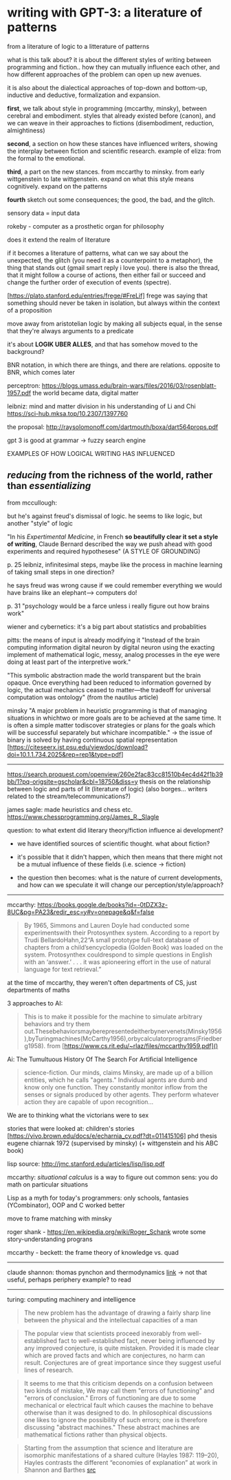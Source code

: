 # writing with GPT-3: a literature of patterns

from a literature of logic to a litterature of patterns

what is this talk about? it is about the different styles of writing between programming and fiction.. how they can mutually influence each other, and how different approaches of the problem can open up new avenues.

it is also about the dialectical approaches of top-down and bottom-up, inductive and deductive, formalization and expansion.

**first**, we talk about style in programming (mccarthy, minsky), between cerebral and embodiment. styles that already existed before (canon), and we can weave in their approaches to fictions (disembodiment, reduction, almightiness)

**second**, a section on how these stances have influenced writers, showing the interplay between fiction and scientific research. example of eliza: from the formal to the emotional.

**third**, a part on the new stances. from mccarthy to minsky. from early wittgenstein to late wittgenstein. expand on what this style means cognitively. expand on the patterns

**fourth** sketch out some consequences; the good, the bad, and the glitch.

sensory data = input data

rokeby - computer as a prosthetic organ for philosophy

does it extend the realm of literature

if it becomes a literature of patterns, what can we say about the unexpected, the glitch (you need it as a counterpoint to a metaphor), the thing that stands out (gmail smart reply i love you). there is also the thread, that it might follow a course of actions, then either fail or succeed and change the further order of execution of events (spectre).

[https://plato.stanford.edu/entries/frege/#FreLif] frege was saying that something should never be taken in isolation, but always within the context of a proposition

move away from aristotelian logic by making all subjects equal, in the sense that they're always arguments to a predicate

it's about **LOGIK UBER ALLES**, and that has somehow moved to the background?

BNR notation, in which there are things, and there are relations. opposite to BNR, which comes later

perceptron: https://blogs.umass.edu/brain-wars/files/2016/03/rosenblatt-1957.pdf the world became data, digital matter

leibniz: mind and matter division in his understanding of Li and Chi https://sci-hub.mksa.top/10.2307/1397760

the proposal: http://raysolomonoff.com/dartmouth/boxa/dart564props.pdf

gpt 3 is good at grammar -> fuzzy search engine

EXAMPLES OF HOW LOGICAL WRITING HAS INFLUENCED

*reducing* from the richness of the world, rather than *essentializing*
--------

from mccullough:

but he's against freud's dismissal of logic. he seems to like logic, but another "style" of logic

"In his *Expertimental Medicine*, in French **so beautifully clear it set a style of writing**, Claude Bernard described the way we push ahead with good experiments and required hypothesese" (A STYLE OF GROUNDING)

p. 25 leibniz, infinitesimal steps, maybe like the process in machine learning of taking small steps in one direction?

he says freud was wrong cause if we could remember everything we would have brains like an elephant—> computers do!

p. 31 "psychology would be a farce unless i really figure out how brains work"

wiener and cybernetics: it's a big part about statistics and probablities

pitts: the means of input is already modifying it  "Instead of the brain computing information digital neuron by digital neuron using the exacting implement of mathematical logic, messy, analog processes in the eye were doing at least part of the interpretive work."

"This symbolic abstraction made the world transparent but the brain opaque. Once everything had been reduced to information governed by logic, the actual mechanics ceased to matter—the tradeoff for universal computation was ontology" (from the nautilus article)

minsky "A major problem in heuristic programming is that of managing situations in whichtwo or more goals are to be achieved at the same time. It is often a simple matter todiscover strategies or plans for the goals which will be successful separately but whichare incompatible." -> the issue of binary is solved by having continuous spatial representation [https://citeseerx.ist.psu.edu/viewdoc/download?doi=10.1.1.734.2025&rep=rep1&type=pdf]

--------

https://search.proquest.com/openview/260e2fac83cc81510b4ec4d42f1b39bb/1?pq-origsite=gscholar&cbl=18750&diss=y thesis on the relationship between logic and parts of lit (literature of logic) (also borges... writers related to the stream/telecommunications?)

james sagle: made heuristics and chess etc. https://www.chessprogramming.org/James_R._Slagle

question: to what extent did literary theory/fiction influence ai development?

- we have identified sources of scientific thought. what about fiction?

- it's possible that it didn't happen, which then means that there might not be a mutual influence of these fields (i.e. science -> fiction)

- the question then becomes: what is the nature of current developments, and how can we speculate it will change our perception/style/approach?

---

mccarthy: https://books.google.de/books?id=-0tDZX3z-8UC&pg=PA23&redir_esc=y#v=onepage&q&f=false

> By 1965, Simmons and Lauren Doyle had conducted some experimentswith their Protosynthex system.   According to a report by Trudi BellardoHahn,22“A small prototype full-text database of chapters from a child’sencyclopedia (Golden Book) was loaded on the system.  Protosynthex couldrespond to simple questions in English with an ‘answer.’  . . . it was apioneering effort in the use of natural language for text retrieval.”

at the time of mccarthy, they weren't often departments of CS, just departments of maths

3 approaches to AI:

> This is to make it possible for the machine to simulate arbitrary behaviors and try them out.Thesebehaviorsmayberepresentedeitherbynervenets(Minsky1956),byTuringmachines(McCarthy1956),orbycalculatorprograms(Friedberg1958). from [https://www.cs.rit.edu/~rlaz/files/mccarthy1959.pdf]()

Ai: The Tumultuous History Of The Search For Artificial Intelligence

> science-fiction. Our minds, claims Minsky, are made up of a billion entities, which he calls "agents." Individual agents are dumb and know only one function. They constantly monitor inflow from the senses or signals produced by other agents. They perform whatever action they are capable of upon recognition...

We are to thinking what the victorians were to sex

stories that were looked at: children's stories [https://vivo.brown.edu/docs/e/echarnia_cv.pdf?dt=011415106] phd thesis eugene chiarnak 1972 (supervised by minsky) (+ wittgenstein and his ABC book)

lisp source: http://jmc.stanford.edu/articles/lisp/lisp.pdf

mccarthy: *situational calculus* is a way to figure out common sens: you do math on particular situations

Lisp as a myth for today's programmers: only schools, fantasies (YCombinator), OOP and C worked better

move to frame matching with minsky

roger shank - https://en.wikipedia.org/wiki/Roger_Schank wrote some story-understanding prograns

mccarthy - beckett: the frame theory of knowledge vs. quad

---

claude shannon: thomas pynchon and thermodynamics [link](https://literariness.org/2018/07/29/claude-e-shannon-and-information-theory/) -> not that useful, perhaps periphery example? to read

---

turing: computing machinery and intelligence

> The new problem has the advantage of drawing a fairly sharp line between the physical and the intellectual capacities of a man

> The popular view that scientists proceed inexorably from well-established fact to well-established fact, never being influenced by any improved conjecture, is quite mistaken. Provided it is made clear which are proved facts and which are conjectures, no harm can result. Conjectures are of great importance since they suggest useful lines of research.

>  It seems to me that this criticism depends on a confusion between two kinds of mistake, We may call them "errors of functioning" and "errors of conclusion." Errors of functioning are due to some mechanical or electrical fault which causes the machine to behave otherwise than it was designed to do. In philosophical discussions one likes to ignore the possibility of such errors; one is therefore discussing "abstract machines." These abstract machines are mathematical fictions rather than physical objects.

> Starting from the assumption that science and literature are isomorphic manifestations of a shared culture (Hayles 1987: 119–20), Hayles contrasts the different “economies of explanation” at work in Shannon and Barthes [src](https://literariness.org/2018/07/29/claude-e-shannon-and-information-theory/)